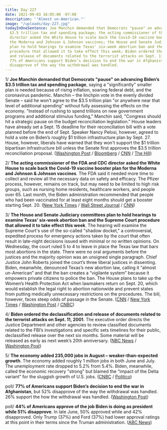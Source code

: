 ```yaml
---
title: Day 227
date: 2021-09-03 16:05:00 -07:00
description: '"Almost un-American."'
image: "/uploads/day-227.jpg"
todayInOneSentence: Joe Manchin demanded that Democrats "pause" on advancing Biden’s
  $3.5 trillion tax and spending package; the acting commissioner of the FDA and CDC
  director asked the White House to scale back the Covid-19 vaccine booster plan for
  the Moderna and Johnson & Johnson vaccines; the House and Senate Judiciary committees
  plan to hold hearings to examine Texas' six-week abortion ban and the Supreme Court
  procedure that allowed it to take effect this week; Biden ordered the declassification
  and release of documents related to the terrorist attacks on Sept. 11, 2001; and
  77% of Americans support Biden’s decision to end the war in Afghanistan, but 52%
  disapprove of the way the withdrawal was handled.
---
```


1/ **Joe Manchin demanded that Democrats "pause" on advancing Biden’s $3.5 trillion tax and spending package**, saying a "significantly" smaller plan is needed because of rising inflation, soaring federal debt, and the coronavirus pandemic. Manchin – the linchpin vote in the evenly divided Senate – said he won't agree to the $3.5 trillion plan "or anywhere near that level of additional spending" without fully assessing the effects on the economy. "Instead of rushing to spend trillions on new government programs and additional stimulus funding," Manchin said, "Congress should hit a strategic pause on the budget reconciliation legislation." House leaders have already set a Sept. 15 deadline for their reconciliation bill with a vote planned before the end of Sept. Speaker Nancy Pelosi, however, agreed to hold a vote on Biden’s roughly $1 trillion infrastructure plan by Sept. 27. House, however, liberals have warned that they won't support the $1 trillion bipartisan infrastructure bill unless the Senate first approves the $3.5 trillion reconciliation proposal. ([Washington Post](https://www.washingtonpost.com/us-policy/2021/09/02/manchin-senate-democrats-reconciliation/) / [Bloomberg](https://www.bloomberg.com/news/articles/2021-09-02/manchin-tells-democrats-to-pause-on-biden-s-3-5-trillion-plan?sref=MIBMEEoj) / [CNN](https://www.cnn.com/2021/09/02/politics/joe-manchin-reconciliation-pause/index.html) / [The Hill](https://thehill.com/homenews/senate/570626-manchin-warns-dems-hit-pause-on-bidens-35t-plan?rl=1))

2/ **The acting commissioner of the FDA and CDC director asked the White House to scale back the Covid-19 vaccine booster plan for the Moderna and Johnson & Johnson vaccines**. The FDA said it needed more time to collect and review all the necessary data on safety and efficacy. The Pfizer process, however, remains on track, but may need to be limited to high risk groups, such as nursing home residents, healthcare workers, and people over 65. Last month, the Biden administration recommended that people who had been vaccinated for at least eight months should get a booster starting Sept. 20. ([New York Times](https://www.nytimes.com/2021/09/03/us/coronavirus-booster-shots.html) / [Wall Street Journal](https://www.wsj.com/articles/covid-19-vaccine-booster-launch-could-be-delayed-11630684617?mod=djemalertNEWS) / [CNN](https://www.cnn.com/2021/09/03/politics/booster-shots-covid-19-vaccines/index.html))

3/ **The House and Senate Judiciary committees plan to hold hearings to examine Texas' six-week abortion ban and the Supreme Court procedure that allowed it to take effect this week**. The hearing will examine the Supreme Court's use of the so-called "shadow docket," a controversial, expedited process for emergency actions taken by the court that often result in late-night decisions issued with minimal or no written opinions. On Wednesday, the court ruled 5 to 4 to leave in place the Texas law that bars most abortions in the state. There were no oral arguments before the justices and the majority opinion was an unsigned single paragraph. Chief Justice John Roberts joined the court’s three liberal justices in dissenting. Biden, meanwhile, denounced Texas’s new abortion law, calling it “almost un-American” and that the ban creates a “vigilante system” because it empowers private citizens to police the ban. The House plans to take up the Women’s Health Protection Act when lawmakers return on Sept. 20, which would establish the legal right to abortion nationwide and prevent states from putting medically unnecessary restrictions on the procedures. The bill, however, faces steep odds of passage in the Senate. ([CNN](https://www.cnn.com/2021/09/03/politics/senate-judiciary-hearing-supreme-court-shadow-docket/index.html) / [New York Times](https://www.nytimes.com/2021/09/02/us/politics/supreme-court-shadow-docket-texas-abortion.html) / [Washington Post](https://www.washingtonpost.com/politics/biden-says-texas-abortion-ban-is-almost-un-american-creates-vigilante-system/2021/09/03/8c8c560e-0cc9-11ec-aea1-42a8138f132a_story.html) / [CNBC](https://www.cnbc.com/2021/09/02/texas-abortion-law-pelosi-says-house-will-vote-on-bill-after-supreme-court-ruling.html))

4/ **Biden ordered the declassification and release of documents related to the terrorist attacks on Sept. 11, 2001**. The executive order directs the Justice Department and other agencies to review classified documents related to the FBI’s investigations and specific sets timelines for their public, declassified release over the next six months. Some material will be released as early as next week’s 20th anniversary. ([NBC News](https://www.nbcnews.com/politics/white-house/biden-orders-declassification-sept-11-investigation-documents-n1278487) / [Washington Post](https://www.washingtonpost.com/politics/2021/09/03/biden-signs-executive-order-requiring-review-release-some-classified-911-documents/))

5/ **The economy added 235,000 jobs in August – weaker-than-expected growth**. The economy added roughly 1 million jobs in both June and July. The unemployment rate dropped to 5.2% from 5.4%. Biden, meanwhile, called the economic recovery "strong" but blamed the “impact of the Delta variant” for the sluggish growth of U.S. jobs. ([CNBC](https://www.cnbc.com/2021/09/03/jobs-report-august-2021.html) / [Politico](https://www.politico.com/news/2021/09/03/biden-economic-recovery-strong-disappointing-jobs-numbers-509358))

poll/ **77% of Americans support Biden’s decision to end the war in Afghanistan**, but 52% disapprove of the way the withdrawal was handled. 26% support the how the withdrawal was handled. ([Washington Post](https://www.washingtonpost.com/politics/post-abc-poll-biden-afghanistan/2021/09/02/5520cd3e-0c16-11ec-9781-07796ffb56fe_story.html))

poll/ **44% of Americans approve of the job Biden is doing as president while 51% disapprove**. In late June, 50% approved while and 42% disapproved. Only Trump (37%) and Ford (37%) had lower approval ratings at this point in their terms since the Truman administration. ([ABC News](https://abcnews.go.com/Politics/bidens-job-approval-drops-44-amid-broad-criticism/story?id=79791303))